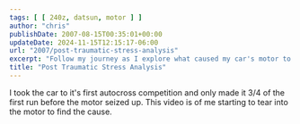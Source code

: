 ```yaml
---
tags: [ [ 240z, datsun, motor ] ]
author: "chris"
publishDate: 2007-08-15T00:35:01+00:00
updateDate: 2024-11-15T12:15:17-06:00
url: "2007/post-traumatic-stress-analysis"
excerpt: "Follow my journey as I explore what caused my car's motor to seize during its first autocross run. Watch the tear-down process!"
title: "Post Traumatic Stress Analysis"
---
```


I took the car to it's first autocross competition and only made it 3/4 of the first run before the motor seized up. This video is of me starting to tear into the motor to find the cause.
